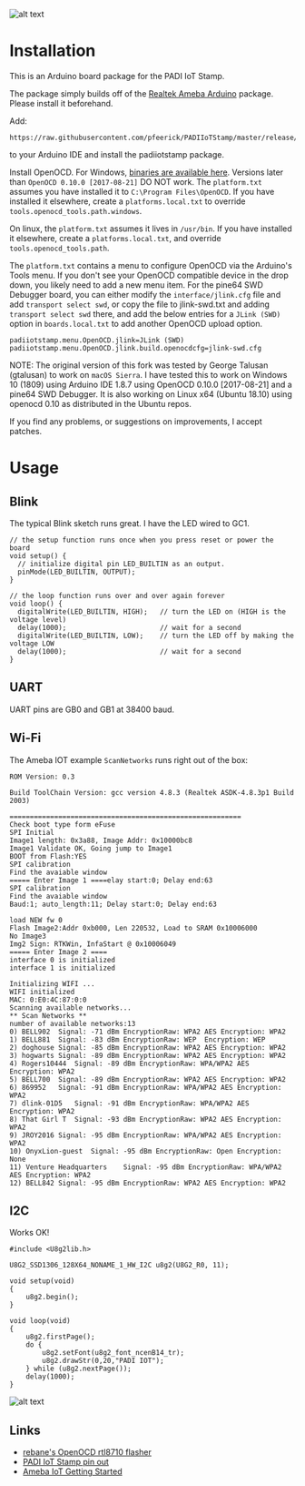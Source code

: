 ![alt text](./stlink-ftdi.jpg "PADI IoT Stamp with eBay STLink V2 and knock-off FTDI serial port")

# Installation

This is an Arduino board package for the PADI IoT Stamp.

The package simply builds off of the [Realtek Ameba Arduino](http://www.amebaiot.com/en/ameba-arduino-getting-started/) package.  Please install it beforehand.

Add:
```
https://raw.githubusercontent.com/pfeerick/PADIIoTStamp/master/release/package_padiiotstamp_index.json
```
to your Arduino IDE and install the padiiotstamp package.

Install OpenOCD.  For Windows, [binaries are available here](http://gnutoolchains.com/arm-eabi/openocd/). Versions later than `OpenOCD 0.10.0 [2017-08-21]` DO NOT work. The `platform.txt` assumes you have installed it to `C:\Program Files\OpenOCD`. If you have installed it elsewhere, create a `platforms.local.txt` to override `tools.openocd_tools.path.windows`.

On linux, the `platform.txt` assumes it lives in `/usr/bin`. If you have installed it elsewhere, create a `platforms.local.txt`, and override `tools.openocd_tools.path`.

The `platform.txt` contains a menu to configure OpenOCD via the Arduino's Tools menu.  If you don't see your OpenOCD compatible device in the drop down, you likely need to add a new menu item. For the pine64 SWD Debugger board, you can either modify the `interface/jlink.cfg` file and add `transport select swd`, or copy the file to jlink-swd.txt and adding `transport select swd` there, and add the below entries for a `JLink (SWD)` option in `boards.local.txt` to add another OpenOCD upload option.

```
padiiotstamp.menu.OpenOCD.jlink=JLink (SWD)
padiiotstamp.menu.OpenOCD.jlink.build.openocdcfg=jlink-swd.cfg
```

NOTE: The original version of this fork was tested by George Talusan (gtalusan) to work on `macOS Sierra`. I have tested this to work on Windows 10 (1809) using Arduino IDE 1.8.7 using OpenOCD 0.10.0 [2017-08-21] and a pine64 SWD Debugger. It is also working on Linux x64 (Ubuntu 18.10) using openocd 0.10 as distributed in the Ubuntu repos. 

If you find any problems, or suggestions on improvements, I accept patches.

# Usage


## Blink

The typical Blink sketch runs great.  I have the LED wired to GC1.

```
// the setup function runs once when you press reset or power the board
void setup() {
  // initialize digital pin LED_BUILTIN as an output.
  pinMode(LED_BUILTIN, OUTPUT);
}

// the loop function runs over and over again forever
void loop() {
  digitalWrite(LED_BUILTIN, HIGH);   // turn the LED on (HIGH is the voltage level)
  delay(1000);                       // wait for a second
  digitalWrite(LED_BUILTIN, LOW);    // turn the LED off by making the voltage LOW
  delay(1000);                       // wait for a second
}
```

## UART

UART pins are GB0 and GB1 at 38400 baud.

## Wi-Fi

The Ameba IOT example `ScanNetworks` runs right out of the box:

```
ROM Version: 0.3

Build ToolChain Version: gcc version 4.8.3 (Realtek ASDK-4.8.3p1 Build 2003) 

=========================================================
Check boot type form eFuse
SPI Initial
Image1 length: 0x3a88, Image Addr: 0x10000bc8
Image1 Validate OK, Going jump to Image1
BOOT from Flash:YES
SPI calibration
Find the avaiable window
===== Enter Image 1 ====elay start:0; Delay end:63
SPI calibration
Find the avaiable window
Baud:1; auto_length:11; Delay start:0; Delay end:63

load NEW fw 0
Flash Image2:Addr 0xb000, Len 220532, Load to SRAM 0x10006000
No Image3
Img2 Sign: RTKWin, InfaStart @ 0x10006049 
===== Enter Image 2 ====
interface 0 is initialized
interface 1 is initialized

Initializing WIFI ...
WIFI initialized
MAC: 0:E0:4C:87:0:0
Scanning available networks...
** Scan Networks **
number of available networks:13
0) BELL902	Signal: -71 dBm	EncryptionRaw: WPA2 AES	Encryption: WPA2
1) BELL881	Signal: -83 dBm	EncryptionRaw: WEP	Encryption: WEP
2) doghouse	Signal: -85 dBm	EncryptionRaw: WPA2 AES	Encryption: WPA2
3) hogwarts	Signal: -89 dBm	EncryptionRaw: WPA2 AES	Encryption: WPA2
4) Rogers10444	Signal: -89 dBm	EncryptionRaw: WPA/WPA2 AES	Encryption: WPA2
5) BELL700	Signal: -89 dBm	EncryptionRaw: WPA2 AES	Encryption: WPA2
6) 869952	Signal: -91 dBm	EncryptionRaw: WPA/WPA2 AES	Encryption: WPA2
7) dlink-01D5	Signal: -91 dBm	EncryptionRaw: WPA/WPA2 AES	Encryption: WPA2
8) That Girl T	Signal: -93 dBm	EncryptionRaw: WPA2 AES	Encryption: WPA2
9) JROY2016	Signal: -95 dBm	EncryptionRaw: WPA/WPA2 AES	Encryption: WPA2
10) OnyxLion-guest	Signal: -95 dBm	EncryptionRaw: Open	Encryption: None
11) Venture Headquarters	Signal: -95 dBm	EncryptionRaw: WPA/WPA2 AES	Encryption: WPA2
12) BELL842	Signal: -95 dBm	EncryptionRaw: WPA2 AES	Encryption: WPA2
```

## I2C

Works OK!

```
#include <U8g2lib.h>

U8G2_SSD1306_128X64_NONAME_1_HW_I2C u8g2(U8G2_R0, 11);

void setup(void)
{
	u8g2.begin();
}

void loop(void)
{
	u8g2.firstPage();
	do {
		u8g2.setFont(u8g2_font_ncenB14_tr);
		u8g2.drawStr(0,20,"PADI IOT");
	} while (u8g2.nextPage());
	delay(1000);
}
```

![alt text](./i2c.jpg "PADI IoT Stamp with eBay SSD1306 OLED")

## Links

* [rebane's OpenOCD rtl8710 flasher](https://bitbucket.org/rebane/rtl8710_openocd/src)
* [PADI IoT Stamp pin out](http://files.pine64.org/doc/PADI/documentation/padi-pinout-diagram.pdf)
* [Ameba IoT Getting Started](http://www.amebaiot.com/en/ameba-arduino-getting-started/)
